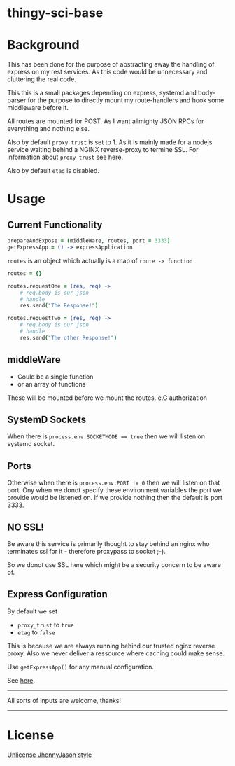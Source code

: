 # thingy-sci-base 

# Background
This has been done for the purpose of abstracting away the handling of express on my rest services.
As this code would be unnecessary and cluttering the real code.

This this is a small packages depending on express, systemd and body-parser for the purpose to directly mount my route-handlers and hook some middleware before it.

All routes are mounted for POST. As I want allmighty JSON RPCs for everything and nothing else.

Also by default `proxy trust` is set to 1. As it is mainly made for a nodejs service waiting behind a NGINX reverse-proxy to termine SSL. For information about `proxy trust` see [here](https://expressjs.com/en/guide/behind-proxies.html). 

Also by default `etag` is disabled.

# Usage

Current Functionality
---------------------
```coffeescript
prepareAndExpose = (middleWare, routes, port = 3333)
getExpressApp = () -> expressApplication
```

`routes` is an object which actually is a map of `route -> function`
```coffeescript
routes = {}

routes.requestOne = (res, req) ->
    # req.body is our json
    # handle
    res.send("The Response!")

routes.requestTwo = (res, req) ->
    # req.body is our json
    # handle
    res.send("The other Response!")

```

## middleWare
- Could be a single function
- or an array of functions

These will be mounted before we mount the routes. e.G authorization

## SystemD Sockets
When there is `process.env.SOCKETMODE == true` then we will listen on systemd socket.

## Ports
Otherwise when there is `process.env.PORT != 0` then we will listen on that port.
Ony when we donot specify these environment variables the port we provide would be listened on.
If we provide nothing then the default is port 3333.

## NO SSL!
Be aware this service is primarily thought to stay behind an nginx who terminates ssl for it - therefore proxypass to socket ;-). 

So we donot use SSL here which might be a security concern to be aware of.

## Express Configuration

By default we set 
- `proxy_trust` to `true` 
- `etag` to `false`

This is because we are always running behind our trusted nginx reverse proxy.
Also we never deliver a ressource where caching could make sense. 

Use `getExpressApp()` for any manual configuration.

See [here](https://expressjs.com/en/4x/api.html).

---

All sorts of inputs are welcome, thanks!

---

# License
[Unlicense JhonnyJason style](https://hackmd.io/nCpLO3gxRlSmKVG3Zxy2hA?view)
